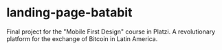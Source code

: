 # landing-page-batabit
 Final project for the "Mobile First Design" course in Platzi. A revolutionary platform for the exchange of Bitcoin in Latin America.
